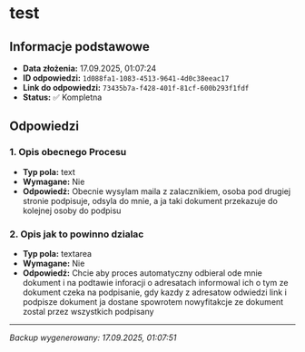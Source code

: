 # test

## Informacje podstawowe

- **Data złożenia:** 17.09.2025, 01:07:24
- **ID odpowiedzi:** `1d088fa1-1083-4513-9641-4d0c38eeac17`
- **Link do odpowiedzi:** `73435b7a-f428-401f-81cf-600b293f1fdf`
- **Status:** ✅ Kompletna

## Odpowiedzi

### 1. Opis obecnego Procesu

- **Typ pola:** text
- **Wymagane:** Nie
- **Odpowiedź:** Obecnie wysylam maila z zalacznikiem, osoba pod drugiej stronie podpisuje, odsyla do mnie, a ja taki dokument przekazuje do kolejnej osoby do podpisu

### 2. Opis jak to powinno dzialac

- **Typ pola:** textarea
- **Wymagane:** Nie
- **Odpowiedź:** Chcie aby proces automatyczny odbieral ode mnie dokument i na podtawie inforacji o adresatach informowal ich o tym ze dokument czeka na podpisanie, gdy kazdy z adresatow odwiedzi link i podpisze dokument ja dostane spowrotem nowyfitakcje ze dokument zostal przez wszystkich podpisany

---

_Backup wygenerowany: 17.09.2025, 01:07:51_